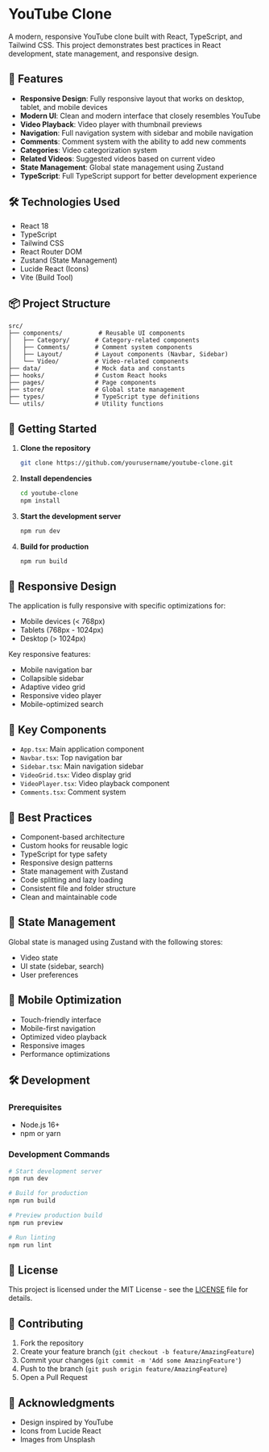 # YouTube Clone

A modern, responsive YouTube clone built with React, TypeScript, and Tailwind CSS. 
This project demonstrates best practices in React development, state management, and responsive design.

## 🚀 Features

- **Responsive Design**: Fully responsive layout that works on desktop, tablet, and mobile devices
- **Modern UI**: Clean and modern interface that closely resembles YouTube
- **Video Playback**: Video player with thumbnail previews
- **Navigation**: Full navigation system with sidebar and mobile navigation
- **Comments**: Comment system with the ability to add new comments
- **Categories**: Video categorization system
- **Related Videos**: Suggested videos based on current video
- **State Management**: Global state management using Zustand
- **TypeScript**: Full TypeScript support for better development experience

## 🛠️ Technologies Used

- React 18
- TypeScript
- Tailwind CSS
- React Router DOM
- Zustand (State Management)
- Lucide React (Icons)
- Vite (Build Tool)

## 📦 Project Structure

```
src/
├── components/          # Reusable UI components
│   ├── Category/       # Category-related components
│   ├── Comments/       # Comment system components
│   ├── Layout/         # Layout components (Navbar, Sidebar)
│   └── Video/          # Video-related components
├── data/               # Mock data and constants
├── hooks/              # Custom React hooks
├── pages/              # Page components
├── store/              # Global state management
├── types/              # TypeScript type definitions
└── utils/              # Utility functions
```

## 🚀 Getting Started

1. **Clone the repository**
   ```bash
   git clone https://github.com/yourusername/youtube-clone.git
   ```

2. **Install dependencies**
   ```bash
   cd youtube-clone
   npm install
   ```

3. **Start the development server**
   ```bash
   npm run dev
   ```

4. **Build for production**
   ```bash
   npm run build
   ```

## 📱 Responsive Design

The application is fully responsive with specific optimizations for:
- Mobile devices (< 768px)
- Tablets (768px - 1024px)
- Desktop (> 1024px)

Key responsive features:
- Mobile navigation bar
- Collapsible sidebar
- Adaptive video grid
- Responsive video player
- Mobile-optimized search

## 🔑 Key Components

- `App.tsx`: Main application component
- `Navbar.tsx`: Top navigation bar
- `Sidebar.tsx`: Main navigation sidebar
- `VideoGrid.tsx`: Video display grid
- `VideoPlayer.tsx`: Video playback component
- `Comments.tsx`: Comment system

## 🎯 Best Practices

- Component-based architecture
- Custom hooks for reusable logic
- TypeScript for type safety
- Responsive design patterns
- State management with Zustand
- Code splitting and lazy loading
- Consistent file and folder structure
- Clean and maintainable code

## 🔄 State Management

Global state is managed using Zustand with the following stores:
- Video state
- UI state (sidebar, search)
- User preferences

## 📱 Mobile Optimization

- Touch-friendly interface
- Mobile-first navigation
- Optimized video playback
- Responsive images
- Performance optimizations

## 🛠️ Development

### Prerequisites
- Node.js 16+
- npm or yarn

### Development Commands
```bash
# Start development server
npm run dev

# Build for production
npm run build

# Preview production build
npm run preview

# Run linting
npm run lint
```

## 📝 License

This project is licensed under the MIT License - see the [LICENSE](LICENSE) file for details.

## 🤝 Contributing

1. Fork the repository
2. Create your feature branch (`git checkout -b feature/AmazingFeature`)
3. Commit your changes (`git commit -m 'Add some AmazingFeature'`)
4. Push to the branch (`git push origin feature/AmazingFeature`)
5. Open a Pull Request

## 🙏 Acknowledgments

- Design inspired by YouTube
- Icons from Lucide React
- Images from Unsplash
